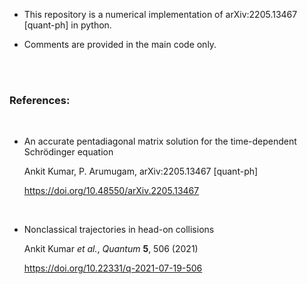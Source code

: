* This repository is a numerical implementation of 	arXiv:2205.13467 [quant-ph] in python.

* Comments are provided in the main code only.


<br/>
<br/>

### References:

<br/>

* An accurate pentadiagonal matrix solution for the time-dependent Schrödinger equation

    Ankit Kumar, P. Arumugam, 	arXiv:2205.13467 [quant-ph]

    https://doi.org/10.48550/arXiv.2205.13467

<br/>

* Nonclassical trajectories in head-on collisions
    
    Ankit Kumar *et al.*, *Quantum* **5**, 506 (2021)

    https://doi.org/10.22331/q-2021-07-19-506
